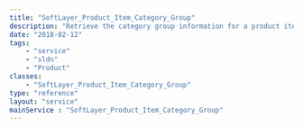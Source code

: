 ```yaml
---
title: "SoftLayer_Product_Item_Category_Group"
description: "Retrieve the category group information for a product item."
date: "2018-02-12"
tags:
    - "service"
    - "sldn"
    - "Product"
classes:
    - "SoftLayer_Product_Item_Category_Group"
type: "reference"
layout: "service"
mainService : "SoftLayer_Product_Item_Category_Group"
---
```

